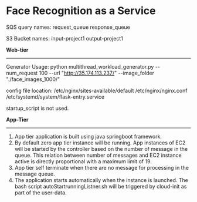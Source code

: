 # Face Recognition as a Service

SQS query names:
  request_queue
  response_queue

S3 Bucket names:
  input-project1
  output-project1



**Web-tier**
********
Generator Usage:
python multithread_workload_generator.py --num_request 100 --url "http://35.174.113.237/" --image_folder "./face_images_1000/"

config file location:
/etc/nginx/sites-available/default
/etc/nginx/nginx.conf
/etc/systemd/system/flask-entry.service

startup_script is not used.

**App-Tier**
********
1. App tier application is built using java springboot framework.
2. By default zero app tier instance will be running. App instances of EC2 will be started by the controller based on the number of message in the queue. This relation between number of messages and EC2 instance active is directly proportional with a maximum limit of 19.
3. App tier self terminate when there are no message for processing in the message queue.
4. The application starts automatically when the instance is launched. The bash script autoStartrunningListner.sh will be triggered by cloud-init as part of the user-data.
